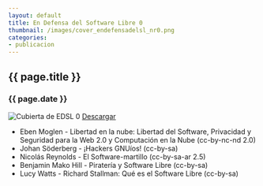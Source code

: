 ```yaml
---
layout: default
title: En Defensa del Software Libre 0
thumbnail: /images/cover_endefensadelsl_nr0.png
categories:
- publicacion
---
```

## {{ page.title }}
### {{ page.date }}

![Cubierta de EDSL 0](/images/cover_endefensadelsl_nr0.png)
[Descargar](/descargas/En.Defensa.del.Software.Libre.Nro0.pdf)

* Eben Moglen - Libertad en la nube: Libertad del Software, Privacidad y Seguridad para la Web 2.0 y Computación en la Nube (cc-by-nc-nd 2.0)
* Johan Söderberg - ¡Hackers GNUíos! (cc-by-sa)
* Nicolás Reynolds - El Software-martillo (cc-by-sa-ar 2.5)
* Benjamin Mako Hill - Piratería y Software Libre (cc-by-sa)
* Lucy Watts - Richard Stallman: Qué es el Software Libre (cc-by-sa)
